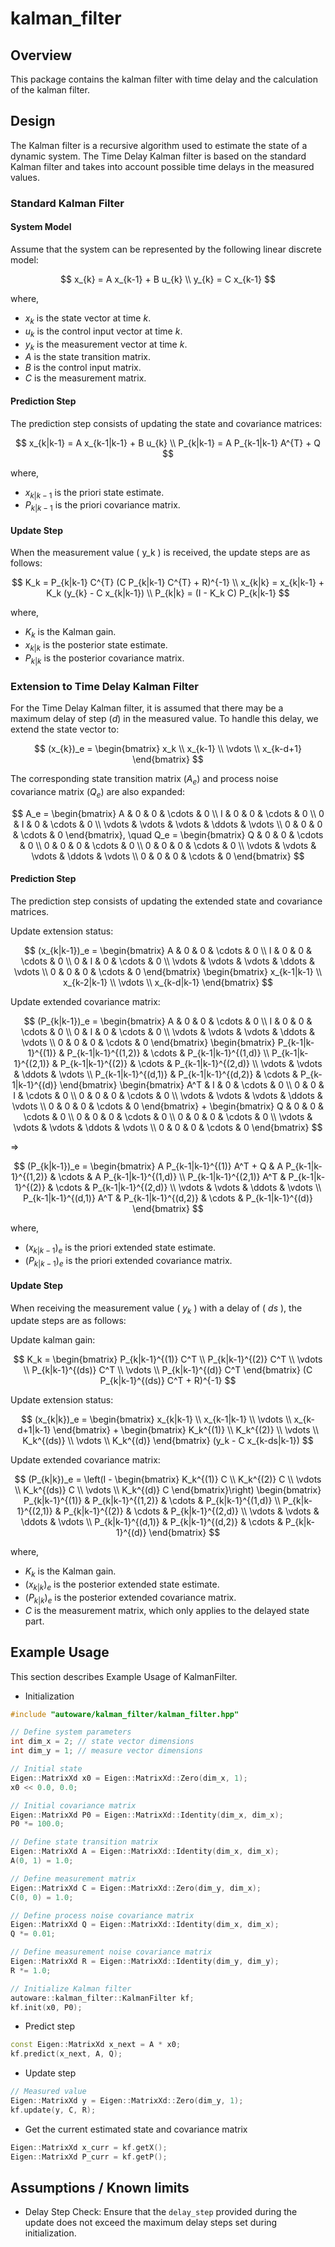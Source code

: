 # kalman_filter

## Overview

This package contains the kalman filter with time delay and the calculation of the kalman filter.

## Design

The Kalman filter is a recursive algorithm used to estimate the state of a dynamic system. The Time Delay Kalman filter is based on the standard Kalman filter and takes into account possible time delays in the measured values.

### Standard Kalman Filter

#### System Model

Assume that the system can be represented by the following linear discrete model:

$$
x_{k} = A x_{k-1} + B u_{k} \\
y_{k} = C x_{k-1}
$$

where,

- $x_k$ is the state vector at time $k$.
- $u_k$ is the control input vector at time $k$.
- $y_k$ is the measurement vector at time $k$.
- $A$ is the state transition matrix.
- $B$ is the control input matrix.
- $C$ is the measurement matrix.

#### Prediction Step

The prediction step consists of updating the state and covariance matrices:

$$
x_{k|k-1} = A x_{k-1|k-1} + B u_{k} \\
P_{k|k-1} = A P_{k-1|k-1} A^{T} + Q
$$

where,

- $x_{k|k-1}$ is the priori state estimate.
- $P_{k|k-1}$ is the priori covariance matrix.

#### Update Step

When the measurement value \( y_k \) is received, the update steps are as follows:

$$
K_k = P_{k|k-1} C^{T} (C P_{k|k-1} C^{T} + R)^{-1} \\
x_{k|k} = x_{k|k-1} + K_k (y_{k} - C x_{k|k-1}) \\
P_{k|k} = (I - K_k C) P_{k|k-1}
$$

where,

- $K_k$ is the Kalman gain.
- $x_{k|k}$ is the posterior state estimate.
- $P_{k|k}$ is the posterior covariance matrix.

### Extension to Time Delay Kalman Filter

For the Time Delay Kalman filter, it is assumed that there may be a maximum delay of step ($d$) in the measured value. To handle this delay, we extend the state vector to:

$$
(x_{k})_e = \begin{bmatrix}
x_k \\
x_{k-1} \\
\vdots \\
x_{k-d+1}
\end{bmatrix}
$$

The corresponding state transition matrix ($A_e$) and process noise covariance matrix ($Q_e$) are also expanded:

$$
A_e = \begin{bmatrix}
A & 0 & 0 & \cdots & 0 \\
I & 0 & 0 & \cdots & 0 \\
0 & I & 0 & \cdots & 0 \\
\vdots & \vdots & \vdots & \ddots & \vdots \\
0 & 0 & 0 & \cdots & 0
\end{bmatrix}, \quad
Q_e = \begin{bmatrix}
Q & 0 & 0 & \cdots & 0 \\
0 & 0 & 0 & \cdots & 0 \\
0 & 0 & 0 & \cdots & 0 \\
\vdots & \vdots & \vdots & \ddots & \vdots \\
0 & 0 & 0 & \cdots & 0
\end{bmatrix}
$$

#### Prediction Step

The prediction step consists of updating the extended state and covariance matrices.

Update extension status:

$$
(x_{k|k-1})_e = \begin{bmatrix}
A & 0 & 0 & \cdots & 0 \\
I & 0 & 0 & \cdots & 0 \\
0 & I & 0 & \cdots & 0 \\
\vdots & \vdots & \vdots & \ddots & \vdots \\
0 & 0 & 0 & \cdots & 0
\end{bmatrix}
\begin{bmatrix}
x_{k-1|k-1} \\
x_{k-2|k-1} \\
\vdots \\
x_{k-d|k-1}
\end{bmatrix}
$$

Update extended covariance matrix:

$$
(P_{k|k-1})_e = \begin{bmatrix}
A & 0 & 0 & \cdots & 0 \\
I & 0 & 0 & \cdots & 0 \\
0 & I & 0 & \cdots & 0 \\
\vdots & \vdots & \vdots & \ddots & \vdots \\
0 & 0 & 0 & \cdots & 0
\end{bmatrix}
\begin{bmatrix}
P_{k-1|k-1}^{(1)} & P_{k-1|k-1}^{(1,2)} & \cdots & P_{k-1|k-1}^{(1,d)} \\
P_{k-1|k-1}^{(2,1)} & P_{k-1|k-1}^{(2)} & \cdots & P_{k-1|k-1}^{(2,d)} \\
\vdots & \vdots & \ddots & \vdots \\
P_{k-1|k-1}^{(d,1)} & P_{k-1|k-1}^{(d,2)} & \cdots & P_{k-1|k-1}^{(d)}
\end{bmatrix}
\begin{bmatrix}
 A^T & I & 0 & \cdots & 0 \\
 0 & 0 & I & \cdots & 0 \\
 0 & 0 & 0 & \cdots & 0 \\
 \vdots & \vdots & \vdots & \ddots & \vdots \\
 0 & 0 & 0 & \cdots & 0
 \end{bmatrix} +
 \begin{bmatrix}
 Q & 0 & 0 & \cdots & 0 \\
 0 & 0 & 0 & \cdots & 0 \\
 0 & 0 & 0 & \cdots & 0 \\
 \vdots & \vdots & \vdots & \ddots & \vdots \\
 0 & 0 & 0 & \cdots & 0
 \end{bmatrix}
$$

$\Longrightarrow$

$$
(P_{k|k-1})_e = \begin{bmatrix} A P_{k-1|k-1}^{(1)} A^T + Q & A P_{k-1|k-1}^{(1,2)} & \cdots & A P_{k-1|k-1}^{(1,d)} \\ P_{k-1|k-1}^{(2,1)} A^T & P_{k-1|k-1}^{(2)} & \cdots & P_{k-1|k-1}^{(2,d)} \\ \vdots & \vdots & \ddots & \vdots \\ P_{k-1|k-1}^{(d,1)} A^T & P_{k-1|k-1}^{(d,2)} & \cdots & P_{k-1|k-1}^{(d)} \end{bmatrix}
$$

where,

- $(x_{k|k-1})_e$ is the priori extended state estimate.
- $(P_{k|k-1})_e$ is the priori extended covariance matrix.

#### Update Step

When receiving the measurement value ( $y_{k}$ ) with a delay of ( $ds$ ), the update steps are as follows:

Update kalman gain:

$$
K_k = \begin{bmatrix}
P_{k|k-1}^{(1)} C^T \\
P_{k|k-1}^{(2)} C^T \\
\vdots \\
P_{k|k-1}^{(ds)} C^T \\
\vdots \\
P_{k|k-1}^{(d)} C^T
\end{bmatrix}
(C P_{k|k-1}^{(ds)} C^T + R)^{-1}
$$

Update extension status:

$$
(x_{k|k})_e = \begin{bmatrix}
x_{k|k-1} \\
x_{k-1|k-1} \\
\vdots \\
x_{k-d+1|k-1}
\end{bmatrix} +
\begin{bmatrix}
K_k^{(1)} \\
K_k^{(2)} \\
\vdots \\
K_k^{(ds)} \\
\vdots \\
K_k^{(d)}
\end{bmatrix} (y_k - C x_{k-ds|k-1})
$$

Update extended covariance matrix:

$$
 (P_{k|k})_e = \left(I -
 \begin{bmatrix}
 K_k^{(1)} C \\
 K_k^{(2)} C \\
 \vdots \\
 K_k^{(ds)} C \\
 \vdots \\
 K_k^{(d)} C
 \end{bmatrix}\right)
 \begin{bmatrix}
 P_{k|k-1}^{(1)} & P_{k|k-1}^{(1,2)} & \cdots & P_{k|k-1}^{(1,d)} \\
 P_{k|k-1}^{(2,1)} & P_{k|k-1}^{(2)} & \cdots & P_{k|k-1}^{(2,d)} \\
 \vdots & \vdots & \ddots & \vdots \\
 P_{k|k-1}^{(d,1)} & P_{k|k-1}^{(d,2)} & \cdots & P_{k|k-1}^{(d)}
 \end{bmatrix}
$$

where,

- $K_k$ is the Kalman gain.
- $(x_{k|k})_e$ is the posterior extended state estimate.
- $(P_{k|k})_e$ is the posterior extended covariance matrix.
- $C$ is the measurement matrix, which only applies to the delayed state part.

## Example Usage

This section describes Example Usage of KalmanFilter.

- Initialization

```cpp
#include "autoware/kalman_filter/kalman_filter.hpp"

// Define system parameters
int dim_x = 2; // state vector dimensions
int dim_y = 1; // measure vector dimensions

// Initial state
Eigen::MatrixXd x0 = Eigen::MatrixXd::Zero(dim_x, 1);
x0 << 0.0, 0.0;

// Initial covariance matrix
Eigen::MatrixXd P0 = Eigen::MatrixXd::Identity(dim_x, dim_x);
P0 *= 100.0;

// Define state transition matrix
Eigen::MatrixXd A = Eigen::MatrixXd::Identity(dim_x, dim_x);
A(0, 1) = 1.0;

// Define measurement matrix
Eigen::MatrixXd C = Eigen::MatrixXd::Zero(dim_y, dim_x);
C(0, 0) = 1.0;

// Define process noise covariance matrix
Eigen::MatrixXd Q = Eigen::MatrixXd::Identity(dim_x, dim_x);
Q *= 0.01;

// Define measurement noise covariance matrix
Eigen::MatrixXd R = Eigen::MatrixXd::Identity(dim_y, dim_y);
R *= 1.0;

// Initialize Kalman filter
autoware::kalman_filter::KalmanFilter kf;
kf.init(x0, P0);
```

- Predict step

```cpp
const Eigen::MatrixXd x_next = A * x0;
kf.predict(x_next, A, Q);
```

- Update step

```cpp
// Measured value
Eigen::MatrixXd y = Eigen::MatrixXd::Zero(dim_y, 1);
kf.update(y, C, R);
```

- Get the current estimated state and covariance matrix

```cpp
Eigen::MatrixXd x_curr = kf.getX();
Eigen::MatrixXd P_curr = kf.getP();
```

## Assumptions / Known limits

- Delay Step Check: Ensure that the `delay_step` provided during the update does not exceed the maximum delay steps set during initialization.
